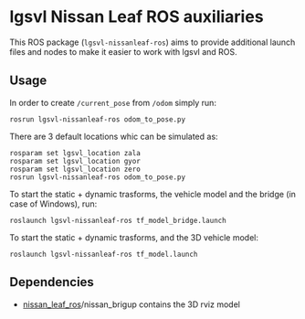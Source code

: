 # lgsvl Nissan Leaf ROS auxiliaries
This ROS package (`lgsvl-nissanleaf-ros`) aims to provide additional launch files and nodes to make it easier to work with lgsvl and ROS.

## Usage

In order to create `/current_pose` from `/odom` simply run:
```
rosrun lgsvl-nissanleaf-ros odom_to_pose.py
```

There are 3 default locations whic can be simulated as:
```
rosparam set lgsvl_location zala
rosparam set lgsvl_location gyor
rosparam set lgsvl_location zero
rosrun lgsvl-nissanleaf-ros odom_to_pose.py
```

To start the static + dynamic trasforms, the vehicle model and the bridge (in case of Windows), run:
```
roslaunch lgsvl-nissanleaf-ros tf_model_bridge.launch
```

To start the static + dynamic trasforms, and the 3D vehicle model:
```
roslaunch lgsvl-nissanleaf-ros tf_model.launch
```

## Dependencies
- [nissan_leaf_ros](https://github.com/szenergy/nissan_leaf_ros)/nissan_brigup contains the 3D rviz model